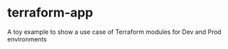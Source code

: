 # terraform-app

A toy example to show a use case of Terraform modules for Dev and Prod environments
